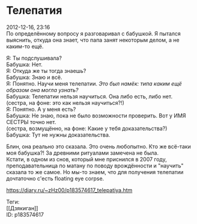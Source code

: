 Телепатия
==========

   
 2012-12-16, 23:16   
  По определённому вопросу я разговаривал с бабушкой. Я пытался выяснить, откуда она знает, что папа занят некоторым делом, а не каким-то ещё.   
   
 Я: Ты подслушивала?   
 Бабушка: Нет.   
 Я: Откуда же ты тогда знаешь?   
 Бабушка: Знаю и всё.   
 Я: Понятно. Научи меня телепатии.  *Это был намёк: типа каким ещё образом она могла узнать?*    
 Бабушка: Телепатии нельзя научиться. Она либо есть, либо нет.   
 (сестра, на фоне: это как нельзя научиться?!)   
 Я: Понятно. А у меня есть?   
 Бабушка: Не знаю, пока не было возможности проверить. Вот у ИМЯ СЕСТРЫ точно нет.   
 (сестра, возмущённо, на фоне: Какие у тебя доказательства?)   
 Бабушка: Тут не нужны доказательства.   
   
 Блин, она реально это сказала. Это очень любопытно. Кто же всё-таки моя бабушка?! За древними ритуалами замечена не была.   
  Кстати, в одном из снов, который мне приснился в 2007 году, преподавательница по матану по поводу врождённости и "научить" сказала то же самое. Но мы-то знаем, что для получения телепатии дочтаточно с'есть floating eye corpse.    
    
 <https://diary.ru/~zHz00/p183574617_telepatiya.htm>   
   
 Теги:   
 [[Дзякиган]]   
 ID: p183574617